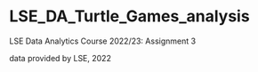 # LSE_DA_Turtle_Games_analysis
LSE Data Analytics Course 2022/23: Assignment 3

data provided by LSE, 2022
